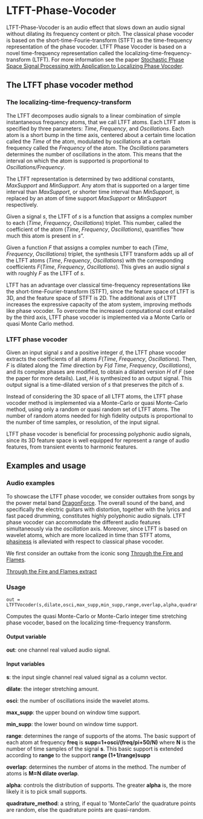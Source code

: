 # LTFT-Phase-Vocoder
LTFT-Phase-Vocoder is an audio effect that slows down an audio signal without dilating its frequency content or pitch.
The classical phase vocoder is based on the short-time-Fourie-transform (STFT) as the time-frequency representation of the phase vocoder. LTFT Phase Vocoder is based on a novel time-frequency representation called the localizing-time-frequency-transform (LTFT).
For more information see the paper [Stochastic Phase Space Signal Processing with Application to Localizing Phase Vocoder](https://arxiv.org/abs/1808.08810).

## The LTFT phase vocoder method
### The localizing-time-frequency-transform
The LTFT decomposes audio signals to a linear combination of simple instantaneous frequency atoms, that we call LTFT atoms. Each LTFT atom is specified by three parameters: *Time*, *Frequency*, and *Oscillations*. Each atom is a short bump in the time axis, centered about a certain time location called the *Time* of the atom, modulated by oscillations at a certain frequency called the *Frequency* of the atom. The *Oscillations* parameters determines the number of oscillations in the atom. This means that the interval on which the atom is supported is proportional to *Oscillations/Frequency*. 

The LTFT representation is determined by two additional constants, *MaxSupport* and *MinSupport*. Any atom that is supported on a larger time interval than *MaxSupport*, or shorter time interval than *MinSupport*, is replaced by an atom of time support *MaxSupport* or *MinSupport* respectively.

Given a signal *s*, the LTFT of *s* is a function that assigns a complex number to each (*Time*, *Frequency*, *Oscillations*) triplet. This number, called the coefficient of the atom (*Time*, *Frequency*, *Oscillations*), quantifies “how much this atom is present in *s*”. 

Given a function *F* that assigns a complex number to each (*Time*, *Frequency*, *Oscillations*) triplet, the synthesis LTFT transform adds up all of the LTFT atoms (*Time*, *Frequency*, *Oscillations*)  with the corresponding coefficients *F*(*Time*, *Frequency*, *Oscillations*). This gives an audio signal  *s* with roughly *F* as the LTFT of *s*.

LTFT has an advantage over classical time-frequency representations like the short-time-Fourier-transform (STFT), since the feature space of LTFT is 3D, and the feature space of STFT is 2D. The additional axis of LTFT increases the expressive capacity of the atom system, improving methods like phase vocoder. To overcome the increased computational cost entailed by the third axis, LTFT phase vocoder is implemented via a Monte Carlo or quasi Monte Carlo method.


### LTFT phase vocoder
Given an input signal *s* and a positive integer *d*, the LTFT phase vocoder extracts the coefficients of all atoms *F*(*Time*, *Frequency*, *Oscillations*). Then, *F* is dilated along the *Time* direction by *F*(*d Time*, *Frequency*, *Oscillations*), and its complex phases are modified, to obtain a dilated version *H* of *F* (see the paper for more details). Last, *H* is synthesized to an output signal. This output signal is a time-dilated version of *s* that preserves the pitch of *s*. 

Instead of considering the 3D space of all LTFT atoms, the LTFT phase vocoder method is implemented via a Monte-Carlo or quasi Monte-Carlo method, using only a random or quasi random set of LTFT atoms. The number of random atoms needed for high fidelity outputs is proportional to the number of time samples, or resolution, of the input signal.

LTFT phase vocoder is beneficial for processing polyphonic audio signals, since its 3D feature space is well equipped for represent a range of audio features, from transient events to harmonic features.

## Examples and usage
### Audio examples
To showcase the LTFT phase vocoder, we consider outtakes from songs by the power metal band [DragonForce](https://en.wikipedia.org/wiki/DragonForce). The overall sound of the band, and specifically the electric guitars with distortion, together with the lyrics and fast paced drumming, constitutes highly polyphonic audio signals. LTFT phase vocoder can accommodate the different audio features simultaneously via the *oscillation* axis. Moreover, since LTFT is based on wavelet atoms, which are more localized in time than STFT atoms, [phasiness](https://www.researchgate.net/publication/3714372_Phase-vocoder_about_this_phasiness_business) is alleviated with respect to classical phase vocoder.   

We first consider an outtake from the iconic song [Through the Fire and Flames](https://www.youtube.com/watch?v=0jgrCKhxE1s).

[Through the Fire and Flames extract](/Dshort.wav)

### Usage
```
out = LTFTVocoder(s,dilate,osci,max_supp,min_supp,range,overlap,alpha,quadrature_method)
```
Computes the quasi Monte-Carlo or Monte-Carlo integer time stretching phase vocoder, based on the localizing time-frequency transform.
#### Output variable

**out**: one channel real valued audio signal.

#### Input variables
**s**: the input single channel real valued signal as a column vector.

**dilate**: the integer stretching amount.

**osci**: the number of oscillations inside the wavelet atoms.

**max_supp**: the upper bound on window time support.

**min_supp**: the lower bound on window time support.

**range**: determines the range of supports of the atoms.  The basic support of each atom at frequency **freq** is **supp=1+osci/(freq/pi+50/N)** where **N** is the number of time samples of the signal **s**. This basic support is extended according to **range** to the support **range (1+1/range)supp**

**overlap**: determines the number of atoms in the method. The number of atoms is **M=N dilate overlap**.

**alpha**: controls the distribution of supports. The greater **alpha** is, the more likely it is to pick small supports.

**quadrature_method**: a string, if equal to 'MonteCarlo' the quadrature points are random, else the quadrature points are quasi-random.

